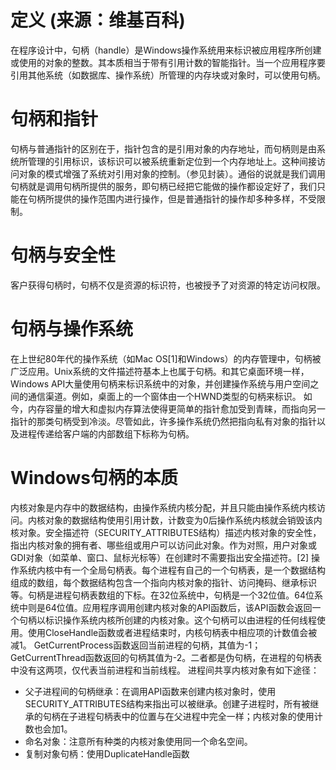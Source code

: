 # 定义  (来源：维基百科)
在程序设计中，句柄（handle）是Windows操作系统用来标识被应用程序所创建或使用的对象的整数。其本质相当于带有引用计数的智能指针。当一个应用程序要引用其他系统（如数据库、操作系统）所管理的内存块或对象时，可以使用句柄。

# 句柄和指针
句柄与普通指针的区别在于，指针包含的是引用对象的内存地址，而句柄则是由系统所管理的引用标识，该标识可以被系统重新定位到一个内存地址上。这种间接访问对象的模式增强了系统对引用对象的控制。（参见封装）。通俗的说就是我们调用句柄就是调用句柄所提供的服务，即句柄已经把它能做的操作都设定好了，我们只能在句柄所提供的操作范围内进行操作，但是普通指针的操作却多种多样，不受限制。

# 句柄与安全性
客户获得句柄时，句柄不仅是资源的标识符，也被授予了对资源的特定访问权限。

# 句柄与操作系统
在上世纪80年代的操作系统（如Mac OS[1]和Windows）的内存管理中，句柄被广泛应用。Unix系统的文件描述符基本上也属于句柄。和其它桌面环境一样，Windows API大量使用句柄来标识系统中的对象，并创建操作系统与用户空间之间的通信渠道。例如，桌面上的一个窗体由一个HWND类型的句柄来标识。
如今，内存容量的增大和虚拟内存算法使得更简单的指针愈加受到青睐，而指向另一指针的那类句柄受到冷淡。尽管如此，许多操作系统仍然把指向私有对象的指针以及进程传递给客户端的内部数组下标称为句柄。

# Windows句柄的本质
内核对象是内存中的数据结构，由操作系统内核分配，并且只能由操作系统内核访问。内核对象的数据结构使用引用计数，计数变为0后操作系统内核就会销毁该内核对象。安全描述符（SECURITY_ATTRIBUTES结构）描述内核对象的安全性，指出内核对象的拥有者、哪些组或用户可以访问此对象。作为对照，用户对象或GDI对象（如菜单、窗口、鼠标光标等）在创建时不需要指出安全描述符。[2]
操作系统内核中有一个全局句柄表。每个进程有自己的一个句柄表，是一个数据结构组成的数组，每个数据结构包含一个指向内核对象的指针、访问掩码、继承标识等。句柄是进程句柄表数组的下标。在32位系统中，句柄是一个32位值。64位系统中则是64位值。应用程序调用创建内核对象的API函数后，该API函数会返回一个句柄以标识操作系统内核所创建的内核对象。这个句柄可以由进程的任何线程使用。使用CloseHandle函数或者进程结束时，内核句柄表中相应项的计数值会被减1。
GetCurrentProcess函数返回当前进程的句柄，其值为-1；GetCurrentThread函数返回的句柄其值为-2。二者都是伪句柄，在进程的句柄表中没有这两项，仅代表当前进程和当前线程。
进程间共享内核对象有如下途径：
+ 父子进程间的句柄继承：在调用API函数来创建内核对象时，使用SECURITY_ATTRIBUTES结构来指出可以被继承。创建子进程时，所有被继承的句柄在子进程句柄表中的位置与在父进程中完全一样；内核对象的使用计数也会加1。
+ 命名对象：注意所有种类的内核对象使用同一个命名空间。
+ 复制对象句柄：使用DuplicateHandle函数